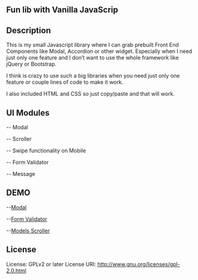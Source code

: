 ## Fun lib with Vanilla JavaScrip 

## Description
This is my small Javascript library where I can grab prebuilt Front End Components like Modal, Accordion or other widget. Especially when I need just only one feature and I don’t want to use the whole framework like jQuery or Bootstrap. 

I think is crazy to use such a big libraries when you need just only one feature or couple lines of code to make it work. 
 
I also included HTML and CSS so just copy/paste and that will work.  

## UI Modules
-- Modal 

-- Scroller

-- Swipe functionality on Mobile

-- Form Validator

-- Message

## DEMO
--[Modal](https://aronwebpro.github.io/JavaScript-mini-lib/Modal/)

--[Form Validator](https://aronwebpro.github.io/JavaScript-mini-lib/FormValidator/)

--[Models Scroller](https://aronwebpro.github.io/JavaScript-mini-lib/ModelScroller/)


## License
License: GPLv2 or later
License URI: http://www.gnu.org/licenses/gpl-2.0.html
